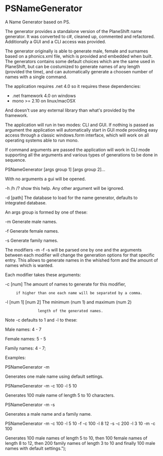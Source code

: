 PSNameGenerator
===============

A Name Generator based on PS.

The generator provides a standalone version of the PlaneShift name generator.
It was converted to c#, cleaned up, commented and refactored. Additionally
a GUI and a CLI access was provided.

The generator originally is able to generate male, female and surnames based
on a phonics.xml file, which is provided and embedded when built.
The generators contains some default choices which are the same used in PlaneShift,
but can be costumized to generate names of any length (provided the time), and
can automatically generate a choosen number of names with a single command.

The application requires .net 4.0 so it requires these dependencies:
* .net framework 4.0 on windows
* mono >= 2.10 on linux/macOSX

And doesn't use any external library than what's provided by the framework.

The application will run in two modes: CLI and GUI.
If nothing is passed as argument the application will automatically start
in GUI mode providing easy access through a classic windows.form interface,
which will work on all operating systems able to run mono.

If command arguments are passed the application will work in CLI mode supporting
all the arguments and various types of generations to be done in sequence.

PSNameGenerator [args group 1] [args group 2]...

With no arguments a gui will be opened.

-h /h /? show this help. Any other argument will be ignored.

-d [path] The database to load for the name generator, defaults to integrated database.

An args group is formed by one of these:

-m Generate male names.

-f Generate female names.

-s Generate family names.

The modifiers -m -f -s will be parsed one by one and the arguments 
between each modifier will change the generation options for that 
specific entry.
This allows to generate names in the whished form and
the amount of names which is wanted.

Each modifier takes these arguments:

-c [num] The amount of names to generate for this modifier,

         if higher than one each name will be separated by a comma.
         
-l [num 1] [num 2] The minimum (num 1) and maximum (num 2)

                   length of the generated names.
                   
Note -c defaults to 1 and -l to these:

Male names: 4 - 7

Female names: 5 - 5

Family names: 4 - 7;

Examples:

PSNameGenerator -m

Generates one male name using default settings.

PSNameGenerator -m -c 100 -l 5 10

Generates 100 male name of length 5 to 10 characters.

PSNameGenerator -m -s

Generates a male name and a family name.

PSNameGenerator -m -c 100 -l 5 10 -f -c 100 -l 8 12 -s -c 200 -l 3 10 -m -c 100

Generates 100 male names of length 5 to 10, then 100 female names of
length 8 to 12, then 200 family names of length 3 to 10 and finally
100 male names with default settings.");

